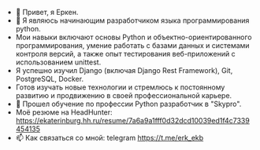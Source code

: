 - 👋 Привет, я Еркен.
- 👀 Я являюсь начинающим разработчиком языка программирования python.
- Мои навыки включают основы Python и объектно-ориентированного программирования, умение работать с базами данных и системами контроля версий, а также опыт тестирования веб-приложений с использованием unittest.
- Я успешно изучил Django (включая Django Rest Framework), Git, PostgreSQL, Docker.
- Готов изучать новые технологии и стремлюсь к постоянному развитию и продвижению в своей профессиональной карьере.
- 🌱 Прошел обучение по профессии Python разработчик в "Skypro".
- Моё резюме на HeadHunter: https://ekaterinburg.hh.ru/resume/7a6a9a1fff0d32dcd10039ed1f4c7339454135
- 📫 Как связаться со мной: telegram https://t.me/erk_ekb


<!---
erkenraimbaev/erkenraimbaev is a ✨ special ✨ repository because its `README.md` (this file) appears on your GitHub profile.
You can click the Preview link to take a look at your changes.
--->
